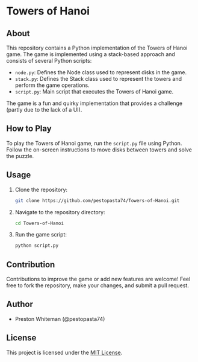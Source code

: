 # Towers of Hanoi

## About
This repository contains a Python implementation of the Towers of Hanoi game. The game is implemented using a stack-based approach and consists of several Python scripts:

- `node.py`: Defines the Node class used to represent disks in the game.
- `stack.py`: Defines the Stack class used to represent the towers and perform the game operations.
- `script.py`: Main script that executes the Towers of Hanoi game.

The game is a fun and quirky implementation that provides a challenge (partly due to the lack of a UI).

## How to Play
To play the Towers of Hanoi game, run the `script.py` file using Python. Follow the on-screen instructions to move disks between towers and solve the puzzle.

## Usage
1. Clone the repository:
   ```bash
   git clone https://github.com/pestopasta74/Towers-of-Hanoi.git
   ```

2. Navigate to the repository directory:
   ```bash
   cd Towers-of-Hanoi
   ```

3. Run the game script:
   ```bash
   python script.py
   ```

## Contribution
Contributions to improve the game or add new features are welcome! Feel free to fork the repository, make your changes, and submit a pull request.

## Author
- Preston Whiteman (@pestopasta74)

## License
This project is licensed under the [MIT License](LICENSE).
```
